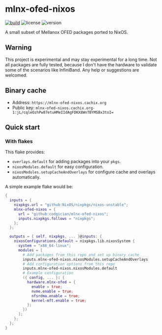 # mlnx-ofed-nixos

[![build](https://github.com/codgician/mlnx-ofed-nixos/actions/workflows/build.yml/badge.svg)](https://github.com/codgician/mlnx-ofed-nixos/actions/workflows/build.yml)
![license](https://img.shields.io/github/license/codgician/mlnx-ofed-nixos)
![version](https://img.shields.io/badge/dynamic/json?url=https%3A%2F%2Fraw.githubusercontent.com%2Fcodgician%2Fmlnx-ofed-nixos%2Frefs%2Fheads%2Fmain%2Fversion.json&query=%24.version&label=version)

A small subset of Mellanox OFED packages ported to NixOS.

## Warning

This project is experimental and may stay experimental for a long time. Not all packages are fully tested, because I don't have the hardware to validate some of the scenarios like InfiniBand. Any help or suggestions are welcomed.

## Binary cache

- Address: `https://mlnx-ofed-nixos.cachix.org`
- Public key: `mlnx-ofed-nixos.cachix.org-1:jL/cqleOzhPw87etuHMeIIdAgFDKX8WnTBYMSBx3toI=`

## Quick start

### With flakes

This flake provides:

- `overlays.default` for adding packages into your `pkgs`.
- `nixosModules.default` for easy configuration.
- `nixosModules.setupCacheAndOverlays` for configure cache and overlays automatically.

A simple example flake would be:

```nix
{
  inputs = {
    nixpkgs.url = "github:NixOS/nixpkgs/nixos-unstable";
    mlnx-ofed-nixos = {
      url = "github:codgician/mlnx-ofed-nixos";
      inputs.nixpkgs.follows = "nixpkgs";
    };
  };

  outputs = { self, nixpkgs, ... }@inputs: {
    nixosConfigurations.default = nixpkgs.lib.nixosSystem {
      system = "x86_64-linux";
      modules = [
        # Add packages from this repo and set up binary cache
        inputs.mlnx-ofed-nixos.nixosModules.setupCacheAndOverlays
        # Add configuration options from this repo
        inputs.mlnx-ofed-nixos.nixosModules.default
        # Example configuration
        ({ config, ... }: {
          hardware.mlnx-ofed = {
            enable = true;
            nvme.enable = true;
            nfsrdma.enable = true;
            kernel-mft.enable = true;
          };
        })
      ];
    };
  };
}
```
